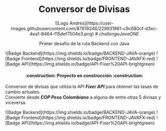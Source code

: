 <div align="center">
  <h1>Conversor de Divisas</h1>
  ![Logo Andres](https://user-images.githubusercontent.com/87819246/229931861-c9c680cf-d3ec-4ea1-8464-f15def7504e3.png)
  <em># challengeJavaONE</em>
  <p>Primer desafio de la ruta Backend con Java</p>
</div>
<div>
  ![Badge Backend](https://img.shields.io/badge/BACKEND-JAVA-orange)
  ![Badge Frontend](https://img.shields.io/badge/FRONTEND-JAVAFX-red)
  ![Badge API](https://img.shields.io/badge/API-Fixer%20API-brightgreen)
  <h4 align="center">:construction: Proyecto en construcción :construction:</h4>
  <p>Conversor de divisas que utiliza la API <strong><em>Fixer API</em></strong> para obtener las tasas de cambio actuales.<br> 
  Convierte desde <strong><em>COP Peso Colombiano</em></strong> a alguna de entre otras 5 divisas y viceversa.<br>
  </p>
</div>
<div>
  ![Badge Backend](https://img.shields.io/badge/BACKEND-JAVA-orange)
  ![Badge Frontend](https://img.shields.io/badge/FRONTEND-JAVAFX-red)
  ![Badge API](https://img.shields.io/badge/API-Fixer%20API-brightgreen)
</div>
